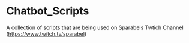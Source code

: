 # Chatbot_Scripts
A collection of scripts that are being used on Sparabels Twtich Channel (https://www.twitch.tv/sparabel)
